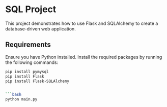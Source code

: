 # SQL Project

This project demonstrates how to use Flask and SQLAlchemy to create a database-driven web application.

## Requirements

Ensure you have Python installed. Install the required packages by running the following commands:

```bash
pip install pymysql
pip install Flask
pip install Flask-SQLAlchemy


```bash
python main.py